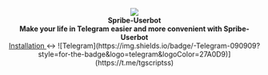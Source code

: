<p align="center">
  <img src="https://github.com/Pr0n1xGH/scr/blob/main/logo.jpg" />
  <br>
  <b>Spribe-Userbot</b>
  <br>
  <b>Make your life in Telegram easier and more convenient with Spribe-Userbot</b>
  <br>
  <a href='https://github.com/Pr0n1xGH/spribe-userbot#installation'>
        Installation
  </a>
  <->
  ![Telegram](https://img.shields.io/badge/-Telegram-090909?style=for-the-badge&logo=telegram&logoColor=27A0D9)](https://t.me/tgscriptss)
  <br>
</p>
